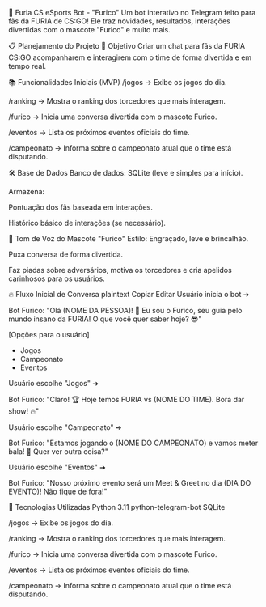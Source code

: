 🦊 Furia CS eSports Bot - "Furico"
Um bot interativo no Telegram feito para fãs da FURIA de CS:GO!
Ele traz novidades, resultados, interações divertidas com o mascote "Furico" e muito mais.

📋 Planejamento do Projeto
🎯 Objetivo
Criar um chat para fãs da FURIA CS:GO acompanharem e interagirem com o time de forma divertida e em tempo real.

📚 Funcionalidades Iniciais (MVP)
/jogos → Exibe os jogos do dia.

/ranking → Mostra o ranking dos torcedores que mais interagem.

/furico → Inicia uma conversa divertida com o mascote Furico.

/eventos → Lista os próximos eventos oficiais do time.

/campeonato → Informa sobre o campeonato atual que o time está disputando.

🛠️ Base de Dados
Banco de dados: SQLite (leve e simples para início).

Armazena:

Pontuação dos fãs baseada em interações.

Histórico básico de interações (se necessário).

🦊 Tom de Voz do Mascote "Furico"
Estilo: Engraçado, leve e brincalhão.

Puxa conversa de forma divertida.

Faz piadas sobre adversários, motiva os torcedores e cria apelidos carinhosos para os usuários.

🔥 Fluxo Inicial de Conversa
plaintext
Copiar
Editar
Usuário inicia o bot ➔

Bot Furico:
"Olá (NOME DA PESSOA)! 🦊
Eu sou o Furico, seu guia pelo mundo insano da FURIA! 
O que você quer saber hoje? 😎"

[Opções para o usuário]
- Jogos
- Campeonato
- Eventos

Usuário escolhe "Jogos" ➔

Bot Furico:
"Claro! 🏆 Hoje temos FURIA vs (NOME DO TIME). Bora dar show! 🔥"

Usuário escolhe "Campeonato" ➔

Bot Furico:
"Estamos jogando o (NOME DO CAMPEONATO) e vamos meter bala! 🔫 Quer ver outra coisa?"

Usuário escolhe "Eventos" ➔

Bot Furico:
"Nosso próximo evento será um Meet & Greet no dia (DIA DO EVENTO)! Não fique de fora!"

🚀 Tecnologias Utilizadas
Python 3.11
python-telegram-bot
SQLite





/jogos → Exibe os jogos do dia.

/ranking → Mostra o ranking dos torcedores que mais interagem.

/furico → Inicia uma conversa divertida com o mascote Furico.

/eventos → Lista os próximos eventos oficiais do time.

/campeonato → Informa sobre o campeonato atual que o time está disputando.